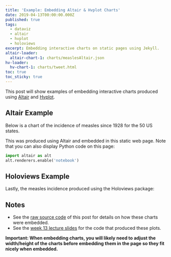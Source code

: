 ```yaml
---
title: 'Example: Embedding Altair & Hvplot Charts'
date: 2019-04-13T00:00:00.000Z
published: true
tags:
  - dataviz
  - altair
  - hvplot
  - holoviews
excerpt: Embedding interactive charts on static pages using Jekyll.
altair-loader:
  altair-chart-1: charts/measlesAltair.json
hv-loader:
  hv-chart-1: charts/tweet.html
toc: true
toc_sticky: true
---
```


This post will show examples of embedding interactive charts produced using [Altair](https://altair-viz.github.io) and [Hvplot](https://hvplot.pyviz.org/).

## Altair Example

Below is a chart of the incidence of measles since 1928 for the 50 US states.

<div id="altair-chart-1"></div>

This was produced using Altair and embedded in this static web page. Note that you can also display Python code on this page:

```python
import altair as alt
alt.renderers.enable('notebook')
```

## Holoviews Example


Lastly, the measles incidence produced using the Holoviews package:



<div id="hv-chart-1"></div>








## Notes

- See the [raw source code](https://raw.githubusercontent.com/nickhand/static-site-template/master/_posts/2019-04-13-measles-charts.md) of this post for details on how these charts were embedded.
- See the [week 13 lecture slides](https://github.com/MUSA-620-Fall-2019/week-13/blob/master/lecture-13.ipynb) for the code that produced these plots.

**Important: When embedding charts, you will likely need to adjust the width/height of the charts before embedding them in the page so they fit nicely when embedded.**
